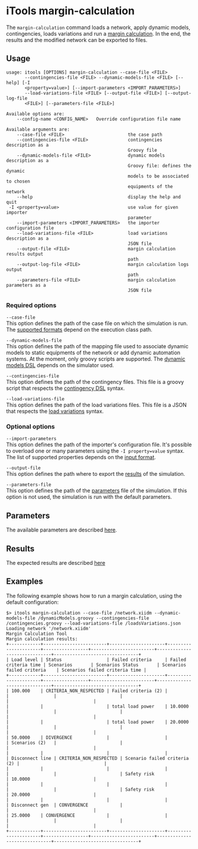 # iTools margin-calculation

The `margin-calculation` command loads a network, apply dynamic models, contingencies, loads variations and run a [margin calculation](../margin_calculation/index.md).
In the end, the results and the modified network can be exported to files.

## Usage
```
usage: itools [OPTIONS] margin-calculation --case-file <FILE>
       --contingencies-file <FILE> --dynamic-models-file <FILE> [--help] [-I
       <property=value>] [--import-parameters <IMPORT_PARAMETERS>]
       --load-variations-file <FILE> [--output-file <FILE>] [--output-log-file
       <FILE>] [--parameters-file <FILE>]

Available options are:
    --config-name <CONFIG_NAME>   Override configuration file name

Available arguments are:
    --case-file <FILE>                        the case path
    --contingencies-file <FILE>               contingencies description as a
                                              Groovy file
    --dynamic-models-file <FILE>              dynamic models description as a
                                              Groovy file: defines the dynamic
                                              models to be associated to chosen
                                              equipments of the network
    --help                                    display the help and quit
 -I <property=value>                          use value for given importer
                                              parameter
    --import-parameters <IMPORT_PARAMETERS>   the importer configuration file
    --load-variations-file <FILE>             load variations description as a
                                              JSON file
    --output-file <FILE>                      margin calculation results output
                                              path
    --output-log-file <FILE>                  margin calculation logs output
                                              path
    --parameters-file <FILE>                  margin calculation parameters as a
                                              JSON file

```

### Required options

`--case-file`  
This option defines the path of the case file on which the simulation is run. The [supported formats](inv:powsyblcore:*:*#grid_exchange_formats/index.md) depend on the execution class path. 

`--dynamic-models-file`  
This option defines the path of the mapping file used to associate dynamic models to static equipments of the network or add dynamic automation systems. At the moment, only groovy scripts are supported. The [dynamic models DSL](inv:powsyblcore:*:*#simulation/dynamic/index.md#dynamic-models-mapping) depends on the simulator used.

`--contingencies-file`  
This option defines the path of the contingency files. This file is a groovy script that respects the [contingency DSL](inv:powsyblcore:*:*#simulation/security/contingency-dsl.md) syntax.

`--load-variations-file`  
This option defines the path of the load variations files. This file is a JSON that respects the [load variations](../margin_calculation/load_variations_supplier.md) syntax.

### Optional options

`--import-parameters`  
This option defines the path of the importer's configuration file. It's possible to overload one or many parameters using the `-I property=value` syntax. The list of supported properties depends on the [input format](inv:powsyblcore:*:*#grid_exchange_formats/index.md).

`--output-file`  
This option defines the path where to export the [results](#results) of the simulation.

`--parameters-file`  
This option defines the path of the [parameters](#parameters) file of the simulation. If this option is not used, the simulation is run with the default parameters. 

## Parameters
The available parameters are described [here](../margin_calculation/configuration).

## Results
The expected results are described [here](../margin_calculation/index#outputs)

## Examples
The following example shows how to run a margin calculation, using the default configuration:
```
$> itools margin-calculation --case-file /network.xiidm --dynamic-models-file /dynamicModels.groovy --contingencies-file /contingencies.groovy --load-variations-file /loadsVariations.json
Loading network '/network.xiidm'
Margin Calculation Tool
Margin calculation results:
+------------+------------------------+---------------------+----------------------+-----------------+------------------------+------------------------------+--------------------------------+
| Load level | Status                 | Failed criteria     | Failed criteria time | Scenarios       | Scenarios Status       | Scenarios failed criteria    | Scenarios failed criteria time |
+------------+------------------------+---------------------+----------------------+-----------------+------------------------+------------------------------+--------------------------------+
| 100.000    | CRITERIA_NON_RESPECTED | Failed criteria (2) |                      |                 |                        |                              |                                |
|            |                        | total load power    | 10.0000              |                 |                        |                              |                                |
|            |                        | total load power    | 20.0000              |                 |                        |                              |                                |
| 50.0000    | DIVERGENCE             |                     |                      | Scenarios (2)   |                        |                              |                                |
|            |                        |                     |                      | Disconnect line | CRITERIA_NON_RESPECTED | Scenario failed criteria (2) |                                |
|            |                        |                     |                      |                 |                        | Safety risk                  | 10.0000                        |
|            |                        |                     |                      |                 |                        | Safety risk                  | 20.0000                        |
|            |                        |                     |                      | Disconnect gen  | CONVERGENCE            |                              |                                |
| 25.0000    | CONVERGENCE            |                     |                      |                 |                        |                              |                                |
+------------+------------------------+---------------------+----------------------+-----------------+------------------------+------------------------------+--------------------------------+
```
